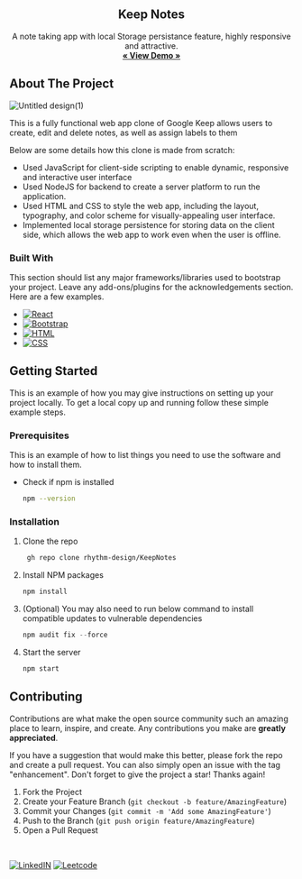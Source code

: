 <!-- PROJECT LOGO -->
<br />
<div align="center">
  <h2 align="center">Keep Notes</h3>

  <p align="center">
    A note taking app with local Storage persistance feature, highly responsive and attractive. 
    <br />
    <a href="https://640a23b77afc1201c7760fe6--famous-stardust-5ea767.netlify.app/"><strong>« View Demo »</strong></a>
    <br />
  </p>
</div>

<!-- ABOUT THE PROJECT -->
## About The Project

![Untitled design(1)](https://user-images.githubusercontent.com/56234578/224179040-240bfe6b-0998-4b80-8e9d-489dd9ce5834.gif)


This is a fully functional web app clone of Google Keep allows users to create, edit and delete notes, as well as assign labels to them

Below are some details how this clone is made from scratch:
* Used JavaScript for client-side scripting to enable dynamic, responsive and interactive user interface
* Used NodeJS for backend to create a server platform to run the application.
* Used HTML and CSS to style the web app, including the layout, typography, and color scheme for visually-appealing user interface.
* Implemented local storage persistence for storing data on the client side, which allows the web app to work even when the user is offline.



### Built With

This section should list any major frameworks/libraries used to bootstrap your project. Leave any add-ons/plugins for the acknowledgements section. Here are a few examples.


* [![React][React.js]][React-url]
* [![Bootstrap][Bootstrap.com]][Bootstrap-url]
* [![HTML]][Html-url]
* [![CSS]][Css-url]

<!-- GETTING STARTED -->
## Getting Started

This is an example of how you may give instructions on setting up your project locally.
To get a local copy up and running follow these simple example steps.

### Prerequisites

This is an example of how to list things you need to use the software and how to install them.
* Check if npm is installed
  ```sh
  npm --version
  ```

### Installation



1. Clone the repo
   ```sh
    gh repo clone rhythm-design/KeepNotes
   ```
2. Install NPM packages
   ```sh
   npm install
   ```
3. (Optional) You may also need to run below command to install compatible updates to vulnerable dependencies
   ```js
   npm audit fix --force
   ```
4. Start the server
   ```js
   npm start
   ```

<!-- CONTRIBUTING -->
## Contributing

Contributions are what make the open source community such an amazing place to learn, inspire, and create. Any contributions you make are **greatly appreciated**.

If you have a suggestion that would make this better, please fork the repo and create a pull request. You can also simply open an issue with the tag "enhancement".
Don't forget to give the project a star! Thanks again!

1. Fork the Project
2. Create your Feature Branch (`git checkout -b feature/AmazingFeature`)
3. Commit your Changes (`git commit -m 'Add some AmazingFeature'`)
4. Push to the Branch (`git push origin feature/AmazingFeature`)
5. Open a Pull Request


<!-- Profiles -->
<br />

[![LinkedIN]][Linkedin-url]
[![Leetcode]][LeetCode-url]




<!-- MARKDOWN LINKS & IMAGES -->

[React.js]: https://img.shields.io/badge/React-20232A?style=for-the-badge&logo=react&logoColor=61DAFB
[React-url]: https://reactjs.org/
[Bootstrap.com]: https://img.shields.io/badge/Bootstrap-563D7C?style=for-the-badge&logo=bootstrap&logoColor=white
[Bootstrap-url]: https://getbootstrap.com
[HTML]: https://img.shields.io/badge/HTML-FF2D20?style=for-the-badge&logo=HTML&logoColor=white
[html-url]: https://developer.mozilla.org/en-US/docs/Web/HTML
[CSS]: https://img.shields.io/badge/CSS-4A4A55?style=for-the-badge&logo=CSS&logoColor=FF3E00
[Css-url]: https://developer.mozilla.org/en-US/docs/Web/CSS
[LinkedIN]: https://img.shields.io/badge/LinkedIN-0077B5?style=for-the-badge&logo=LinkedIN&logoColor=white
[Linkedin-url]:https://www.linkedin.com/in/rhythmvarshney/
[Leetcode]: https://img.shields.io/badge/Leetcode-20232A?style=for-the-badge&logo=Leetcode&logoColor=white
[LeetCode-url]:https://leetcode.com/rhythm_varshney/


